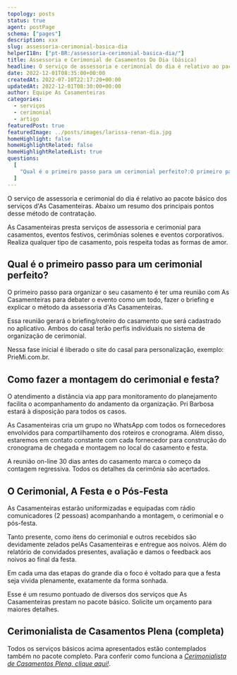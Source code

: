 ```yaml
---
topology: posts
status: true
agent: postPage
schema: ["pages"]
description: xxx
slug: assessoria-cerimonial-basica-dia
helperI18n: ["pt-BR:/assessoria-cerimonial-basica-dia/"]
title: Assessoria e Cerimonial de Casamentos Do Dia (básica)
headline: O serviço de assessoria e cerimonial do dia é relativo ao pacote básico dos serviços d'As Casamenteiras.
date: 2022-12-01T08:35:00+00:00
createdAt: 2022-07-10T22:17:20+00:00
updatedAt: 2022-12-01T08:30:00+00:00
author: Equipe As Casamenteiras
categories:
  - serviços
  - cerimonial
  - artigo
featuredPost: true
featuredImage: ../posts/images/larissa-renan-dia.jpg
homeHighlight: false
homeHighlightRelated: false
homeHighlightRelatedList: true
questions:
  [
    "Qual é o primeiro passo para um cerimonial perfeito?:O primeiro passo para organizar o seu casamento é ter uma reunião com As Casamenteiras para debater o evento como um todo, fazer o briefing e explicar o método da assessoria d'As Casamenteiras.",
  ]
---
```


O serviço de assessoria e cerimonial do dia é relativo ao pacote básico dos serviços d'As Casamenteiras. Abaixo um resumo dos principais pontos desse método de contratação.

As Casamenteiras presta serviços de assessoria e cerimonial para casamentos, eventos festivos, cerimônias solenes e eventos corporativos. Realiza qualquer tipo de casamento, pois respeita todas as formas de amor.

## Qual é o primeiro passo para um cerimonial perfeito?

O primeiro passo para organizar o seu casamento é ter uma reunião com As Casamenteiras para debater o evento como um todo, fazer o briefing e explicar o método da assessoria d'As Casamenteiras.

Essa reunião gerará o briefing/roteiro do casamento que será cadastrado no aplicativo. Ambos do casal terão perfis individuais no sistema de organização de cerimonial.

Nessa fase inicial é liberado o site do casal para personalização, exemplo: PrieMi.com.br.

## Como fazer a montagem do cerimonial e festa?

O atendimento a distância via app para monitoramento do planejamento facilita o acompanhamento do andamento da organização. Pri Barbosa estará à disposição para todos os casos.

As Casamenteiras cria um grupo no WhatsApp com todos os fornecedores envolvidos para compartilhamento dos roteiros e cronograma. Além disso, estaremos em contato constante com cada fornecedor para construção do cronograma de chegada e montagem no local do casamento e festa.

A reunião on-line 30 dias antes do casamento marca o começo da contagem regressiva. Todos os detalhes da cerimônia são acertados.

## O Cerimonial, A Festa e o Pós-Festa

As Casamenteiras estarão uniformizadas e equipadas com rádio comunicadores (2 pessoas) acompanhando a montagem, o cerimonial e o pós-festa.

Tanto presente, como ítens do cerimonial e outros recebidos são devidamente zelados pelAs Casamenteiras e entregue aos noivos. Além do relatório de convidados presentes, avaliação e damos o feedback aos noivos ao final da festa.

Em cada uma das etapas do grande dia o foco é voltado para que a festa seja vivida plenamente, exatamente da forma sonhada.

Esse é um resumo pontuado de diversos dos serviços que As Casamenteiras prestam no pacote básico. Solicite um orçamento para maiores detalhes.

## Cerimonialista de Casamentos Plena (completa)

Todos os serviços básicos acima apresentados estão contemplados também no pacote completo. Para conferir como funciona a [_Cerimonialista de Casamentos Plena, clique aqui!_](/assessoria-cerimonial-plena-completa/).
